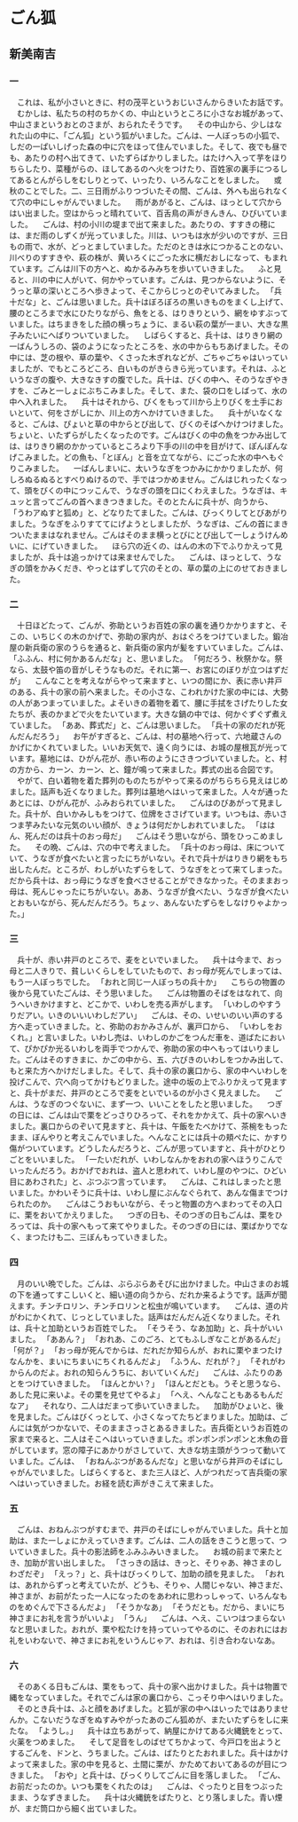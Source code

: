 # ごん狐
## 新美南吉

### 一

　これは、私が小さいときに、村の茂平というおじいさんからきいたお話です。
　むかしは、私たちの村のちかくの、中山というところに小さなお城があって、中山さまというおとのさまが、おられたそうです。
　その中山から、少しはなれた山の中に、「ごん狐」という狐がいました。ごんは、一人ぼっちの小狐で、しだの一ぱいしげった森の中に穴をほって住んでいました。そして、夜でも昼でも、あたりの村へ出てきて、いたずらばかりしました。はたけへ入って芋をほりちらしたり、菜種がらの、ほしてあるのへ火をつけたり、百姓家の裏手につるしてあるとんがらしをむしりとって、いったり、いろんなことをしました。
　或秋のことでした。二、三日雨がふりつづいたその間、ごんは、外へも出られなくて穴の中にしゃがんでいました。
　雨があがると、ごんは、ほっとして穴からはい出ました。空はからっと晴れていて、百舌鳥の声がきんきん、ひびいていました。
　ごんは、村の小川の堤まで出て来ました。あたりの、すすきの穂には、まだ雨のしずくが光っていました。川は、いつもは水が少いのですが、三日もの雨で、水が、どっとましていました。ただのときは水につかることのない、川べりのすすきや、萩の株が、黄いろくにごった水に横だおしになって、もまれています。ごんは川下の方へと、ぬかるみみちを歩いていきました。
　ふと見ると、川の中に人がいて、何かやっています。ごんは、見つからないように、そうっと草の深いところへ歩きよって、そこからじっとのぞいてみました。
「兵十だな」と、ごんは思いました。兵十はぼろぼろの黒いきものをまくし上げて、腰のところまで水にひたりながら、魚をとる、はりきりという、網をゆすぶっていました。はちまきをした顔の横っちょうに、まるい萩の葉が一まい、大きな黒子みたいにへばりついていました。
　しばらくすると、兵十は、はりきり網の一ばんうしろの、袋のようになったところを、水の中からもちあげました。その中には、芝の根や、草の葉や、くさった木ぎれなどが、ごちゃごちゃはいっていましたが、でもところどころ、白いものがきらきら光っています。それは、ふというなぎの腹や、大きなきすの腹でした。兵十は、びくの中へ、そのうなぎやきすを、ごみと一しょにぶちこみました。そして、また、袋の口をしばって、水の中へ入れました。
　兵十はそれから、びくをもって川から上りびくを土手においといて、何をさがしにか、川上の方へかけていきました。
　兵十がいなくなると、ごんは、ぴょいと草の中からとび出して、びくのそばへかけつけました。ちょいと、いたずらがしたくなったのです。ごんはびくの中の魚をつかみ出しては、はりきり網のかかっているところより下手の川の中を目がけて、ぽんぽんなげこみました。どの魚も、「とぼん」と音を立てながら、にごった水の中へもぐりこみました。
　一ばんしまいに、太いうなぎをつかみにかかりましたが、何しろぬるぬるとすべりぬけるので、手ではつかめません。ごんはじれったくなって、頭をびくの中につッこんで、うなぎの頭を口にくわえました。うなぎは、キュッと言ってごんの首へまきつきました。そのとたんに兵十が、向うから、
「うわアぬすと狐め」と、どなりたてました。ごんは、びっくりしてとびあがりました。うなぎをふりすててにげようとしましたが、うなぎは、ごんの首にまきついたままはなれません。ごんはそのまま横っとびにとび出して一しょうけんめいに、にげていきました。
　ほら穴の近くの、はんの木の下でふりかえって見ましたが、兵十は追っかけては来ませんでした。
　ごんは、ほっとして、うなぎの頭をかみくだき、やっとはずして穴のそとの、草の葉の上にのせておきました。

### 二

　十日ほどたって、ごんが、弥助というお百姓の家の裏を通りかかりますと、そこの、いちじくの木のかげで、弥助の家内が、おはぐろをつけていました。鍛冶屋の新兵衛の家のうらを通ると、新兵衛の家内が髪をすいていました。ごんは、
「ふふん、村に何かあるんだな」と、思いました。
「何だろう、秋祭かな。祭なら、太鼓や笛の音がしそうなものだ。それに第一、お宮にのぼりが立つはずだが」
　こんなことを考えながらやって来ますと、いつの間にか、表に赤い井戸のある、兵十の家の前へ来ました。その小さな、こわれかけた家の中には、大勢の人があつまっていました。よそいきの着物を着て、腰に手拭をさげたりした女たちが、表のかまどで火をたいています。大きな鍋の中では、何かぐずぐず煮えていました。
「ああ、葬式だ」と、ごんは思いました。
「兵十の家のだれが死んだんだろう」
　お午がすぎると、ごんは、村の墓地へ行って、六地蔵さんのかげにかくれていました。いいお天気で、遠く向うには、お城の屋根瓦が光っています。墓地には、ひがん花が、赤い布のようにさきつづいていました。と、村の方から、カーン、カーン、と、鐘が鳴って来ました。葬式の出る合図です。
　やがて、白い着物を着た葬列のものたちがやって来るのがちらちら見えはじめました。話声も近くなりました。葬列は墓地へはいって来ました。人々が通ったあとには、ひがん花が、ふみおられていました。
　ごんはのびあがって見ました。兵十が、白いかみしもをつけて、位牌をささげています。いつもは、赤いさつま芋みたいな元気のいい顔が、きょうは何だかしおれていました。
「ははん、死んだのは兵十のおっ母だ」
　ごんはそう思いながら、頭をひっこめました。
　その晩、ごんは、穴の中で考えました。
「兵十のおっ母は、床についていて、うなぎが食べたいと言ったにちがいない。それで兵十がはりきり網をもち出したんだ。ところが、わしがいたずらをして、うなぎをとって来てしまった。だから兵十は、おっ母にうなぎを食べさせることができなかった。そのままおっ母は、死んじゃったにちがいない。ああ、うなぎが食べたい、うなぎが食べたいとおもいながら、死んだんだろう。ちょッ、あんないたずらをしなけりゃよかった。」

### 三

　兵十が、赤い井戸のところで、麦をといでいました。
　兵十は今まで、おっ母と二人きりで、貧しいくらしをしていたもので、おっ母が死んでしまっては、もう一人ぼっちでした。
「おれと同じ一人ぼっちの兵十か」
　こちらの物置の後から見ていたごんは、そう思いました。
　ごんは物置のそばをはなれて、向うへいきかけますと、どこかで、いわしを売る声がします。
「いわしのやすうりだアい。いきのいいいわしだアい」
　ごんは、その、いせいのいい声のする方へ走っていきました。と、弥助のおかみさんが、裏戸口から、
「いわしをおくれ。」と言いました。いわし売は、いわしのかごをつんだ車を、道ばたにおいて、ぴかぴか光るいわしを両手でつかんで、弥助の家の中へもってはいりました。ごんはそのすきまに、かごの中から、五、六ぴきのいわしをつかみ出して、もと来た方へかけだしました。そして、兵十の家の裏口から、家の中へいわしを投げこんで、穴へ向ってかけもどりました。途中の坂の上でふりかえって見ますと、兵十がまだ、井戸のところで麦をといでいるのが小さく見えました。
　ごんは、うなぎのつぐないに、まず一つ、いいことをしたと思いました。
　つぎの日には、ごんは山で栗をどっさりひろって、それをかかえて、兵十の家へいきました。裏口からのぞいて見ますと、兵十は、午飯をたべかけて、茶椀をもったまま、ぼんやりと考えこんでいました。へんなことには兵十の頬ぺたに、かすり傷がついています。どうしたんだろうと、ごんが思っていますと、兵十がひとりごとをいいました。
「一たいだれが、いわしなんかをおれの家へほうりこんでいったんだろう。おかげでおれは、盗人と思われて、いわし屋のやつに、ひどい目にあわされた」と、ぶつぶつ言っています。
　ごんは、これはしまったと思いました。かわいそうに兵十は、いわし屋にぶんなぐられて、あんな傷までつけられたのか。
　ごんはこうおもいながら、そっと物置の方へまわってその入口に、栗をおいてかえりました。
　つぎの日も、そのつぎの日もごんは、栗をひろっては、兵十の家へもって来てやりました。そのつぎの日には、栗ばかりでなく、まつたけも二、三ぼんもっていきました。

### 四

　月のいい晩でした。ごんは、ぶらぶらあそびに出かけました。中山さまのお城の下を通ってすこしいくと、細い道の向うから、だれか来るようです。話声が聞えます。チンチロリン、チンチロリンと松虫が鳴いています。
　ごんは、道の片がわにかくれて、じっとしていました。話声はだんだん近くなりました。それは、兵十と加助というお百姓でした。
「そうそう、なあ加助」と、兵十がいいました。
「ああん？」
「おれあ、このごろ、とてもふしぎなことがあるんだ」
「何が？」
「おっ母が死んでからは、だれだか知らんが、おれに栗やまつたけなんかを、まいにちまいにちくれるんだよ」
「ふうん、だれが？」
「それがわからんのだよ。おれの知らんうちに、おいていくんだ」
　ごんは、ふたりのあとをつけていきました。
「ほんとかい？」
「ほんとだとも。うそと思うなら、あした見に来いよ。その栗を見せてやるよ」
「へえ、へんなこともあるもんだなア」
　それなり、二人はだまって歩いていきました。
　加助がひょいと、後を見ました。ごんはびくっとして、小さくなってたちどまりました。加助は、ごんには気がつかないで、そのままさっさとあるきました。吉兵衛というお百姓の家まで来ると、二人はそこへはいっていきました。ポンポンポンポンと木魚の音がしています。窓の障子にあかりがさしていて、大きな坊主頭がうつって動いていました。ごんは、
「おねんぶつがあるんだな」と思いながら井戸のそばにしゃがんでいました。しばらくすると、また三人ほど、人がつれだって吉兵衛の家へはいっていきました。お経を読む声がきこえて来ました。

### 五

　ごんは、おねんぶつがすむまで、井戸のそばにしゃがんでいました。兵十と加助は、また一しょにかえっていきます。ごんは、二人の話をきこうと思って、ついていきました。兵十の影法師をふみふみいきました。
　お城の前まで来たとき、加助が言い出しました。
「さっきの話は、きっと、そりゃあ、神さまのしわざだぞ」
「えっ？」と、兵十はびっくりして、加助の顔を見ました。
「おれは、あれからずっと考えていたが、どうも、そりゃ、人間じゃない、神さまだ、神さまが、お前がたった一人になったのをあわれに思わっしゃって、いろんなものをめぐんで下さるんだよ」
「そうかなあ」
「そうだとも。だから、まいにち神さまにお礼を言うがいいよ」
「うん」
　ごんは、へえ、こいつはつまらないなと思いました。おれが、栗や松たけを持っていってやるのに、そのおれにはお礼をいわないで、神さまにお礼をいうんじゃア、おれは、引き合わないなあ。

### 六

　そのあくる日もごんは、栗をもって、兵十の家へ出かけました。兵十は物置で縄をなっていました。それでごんは家の裏口から、こっそり中へはいりました。
　そのとき兵十は、ふと顔をあげました。と狐が家の中へはいったではありませんか。こないだうなぎをぬすみやがったあのごん狐めが、またいたずらをしに来たな。
「ようし。」
　兵十は立ちあがって、納屋にかけてある火縄銃をとって、火薬をつめました。
　そして足音をしのばせてちかよって、今戸口を出ようとするごんを、ドンと、うちました。ごんは、ばたりとたおれました。兵十はかけよって来ました。家の中を見ると、土間に栗が、かためておいてあるのが目につきました。
「おや」と兵十は、びっくりしてごんに目を落しました。
「ごん、お前だったのか。いつも栗をくれたのは」
　ごんは、ぐったりと目をつぶったまま、うなずきました。
　兵十は火縄銃をばたりと、とり落しました。青い煙が、まだ筒口から細く出ていました。
